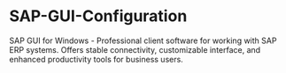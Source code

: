 # SAP-GUI-Configuration
SAP GUI for Windows - Professional client software for working with SAP ERP systems. Offers stable connectivity, customizable interface, and enhanced productivity tools for business users.
